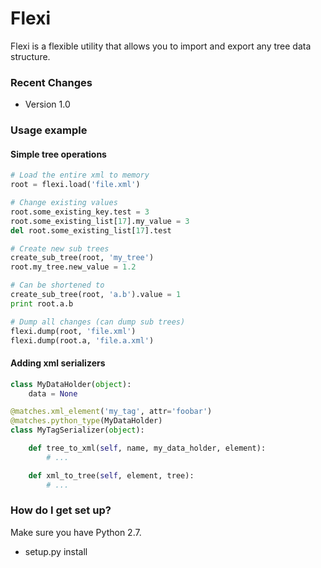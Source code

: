 # Flexi #

Flexi is a flexible utility that allows you to import and export any tree data structure.

### Recent Changes ###

* Version 1.0

### Usage example ###

#### Simple tree operations ####
```python
# Load the entire xml to memory
root = flexi.load('file.xml')

# Change existing values
root.some_existing_key.test = 3
root.some_existing_list[17].my_value = 3
del root.some_existing_list[17].test

# Create new sub trees
create_sub_tree(root, 'my_tree')
root.my_tree.new_value = 1.2

# Can be shortened to
create_sub_tree(root, 'a.b').value = 1
print root.a.b

# Dump all changes (can dump sub trees)
flexi.dump(root, 'file.xml')
flexi.dump(root.a, 'file.a.xml')
```

#### Adding xml serializers ####
```python
class MyDataHolder(object):
    data = None

@matches.xml_element('my_tag', attr='foobar')
@matches.python_type(MyDataHolder)
class MyTagSerializer(object):

    def tree_to_xml(self, name, my_data_holder, element):
        # ...

    def xml_to_tree(self, element, tree):
        # ...
```

### How do I get set up? ###
Make sure you have Python 2.7.

* setup.py install